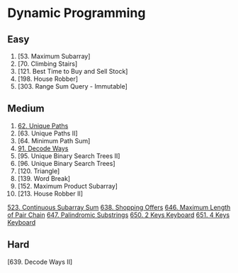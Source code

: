 # Dynamic Programming

## Easy
1. [53. Maximum Subarray]
2. [70. Climbing Stairs]
3. [121. Best Time to Buy and Sell Stock]
4. [198. House Robber]
5. [303. Range Sum Query - Immutable]

## Medium
1. [62. Unique Paths](UniquePaths.java)
2. [63. Unique Paths II]
3. [64. Minimum Path Sum]
4. [91. Decode Ways](DecodeWays.java)
5. [95. Unique Binary Search Trees II]
6. [96. Unique Binary Search Trees]
7. [120. Triangle]
8. [139. Word Break]
9. [152. Maximum Product Subarray]
10. [213. House Robber II]

[523. Continuous Subarray Sum](ContinuousSubarraySum.java)
[638. Shopping Offers](ShoppingOffers.java)
[646. Maximum Length of Pair Chain](MaximumLengthofPairChain.java)
[647. Palindromic Substrings](PalindromicSubstrings.java)
[650. 2 Keys Keyboard](Keys2Keyboard.java)
[651. 4 Keys Keyboard](Keys4Keyboard.java)
## Hard

[639. Decode Ways II]